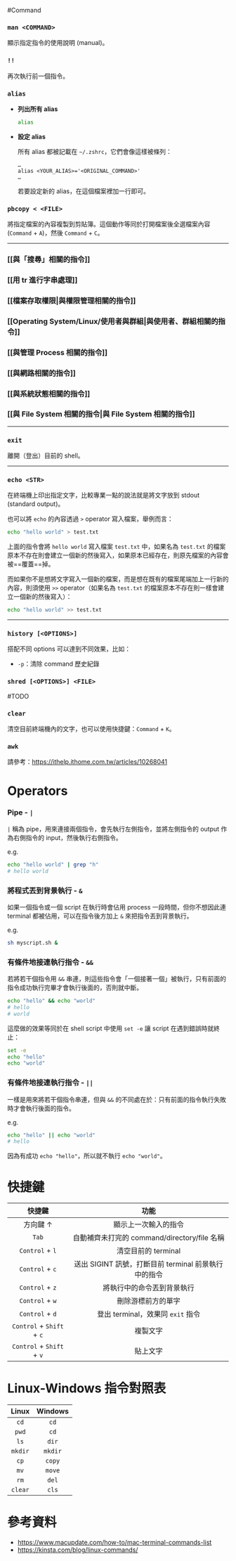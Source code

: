 #Command 

### `man <COMMAND>`

顯示指定指令的使用說明 (manual)。

### `!!`

再次執行前一個指令。

### `alias`

- **列出所有 alias**

    ```bash
    alias
    ```

- **設定 alias**

    所有 alias 都被記載在 `~/.zshrc`，它們會像這樣被條列：

    ```plaintext
    …
    alias <YOUR_ALIAS>='<ORIGINAL_COMMAND>'
    …
    ```

    若要設定新的 alias，在這個檔案裡加一行即可。

### `pbcopy < <FILE>`

將指定檔案的內容複製到剪貼簿。這個動作等同於打開檔案後全選檔案內容 (`Command` + `A`)，然後 `Command` + `C`。

---

### [[與「搜尋」相關的指令]]

### [[用 tr 進行字串處理]]

### [[檔案存取權限|與權限管理相關的指令]]

### [[Operating System/Linux/使用者與群組|與使用者、群組相關的指令]]

### [[與管理 Process 相關的指令]]

### [[與網路相關的指令]]

### [[與系統狀態相關的指令]]

### [[與 File System 相關的指令|與 File System 相關的指令]]

---

### `exit`

離開（登出）目前的 shell。

---

### `echo <STR>`

在終端機上印出指定文字，比較專業一點的說法就是將文字放到 stdout (standard output)。

也可以將 `echo` 的內容透過 `>` operator 寫入檔案，舉例而言：

```bash
echo "hello world" > test.txt
```

上面的指令會將 `hello world` 寫入檔案 `test.txt` 中，如果名為 `test.txt` 的檔案原本不存在則會建立一個新的然後寫入，如果原本已經存在，則原先檔案的內容會被==覆蓋==掉。

而如果你不是想將文字寫入一個新的檔案，而是想在既有的檔案尾端加上一行新的內容，則須使用 `>>` operator（如果名為 `test.txt` 的檔案原本不存在則一樣會建立一個新的然後寫入）：

```bash
echo "hello world" >> test.txt
```

---

### `history [<OPTIONS>]`

搭配不同 options 可以達到不同效果，比如：

- `-p`：清除 command 歷史紀錄

### `shred [<OPTIONS>] <FILE>`

#TODO 

### `clear`

清空目前終端機內的文字，也可以使用快捷鍵：`Command` + `K`。

### `awk`

請參考：<https://ithelp.ithome.com.tw/articles/10268041>

# Operators

### Pipe - `|`

`|` 稱為 pipe，用來連接兩個指令，會先執行左側指令，並將左側指令的 output 作為右側指令的 input，然後執行右側指令。

e.g.

```bash
echo "hello world" | grep "h"
# hello world
```

### 將程式丟到背景執行 - `&`

如果一個指令或一個 script 在執行時會佔用 process 一段時間，但你不想因此連 terminal 都被佔用，可以在指令後方加上 `&` 來把指令丟到背景執行。

e.g.

```bash
sh myscript.sh &
```

### 有條件地接連執行指令 - `&&`

若將若干個指令用 `&&` 串連，則這些指令會「一個接著一個」被執行，只有前面的指令成功執行完畢才會執行後面的，否則就中斷。

```bash
echo "hello" && echo "world"
# hello
# world
```

這麼做的效果等同於在 shell script 中使用 `set -e` 讓 script 在遇到錯誤時就終止：

```bash
set -e
echo "hello"
echo "world"
```

### 有條件地接連執行指令 - `||`

一樣是用來將若干個指令串連，但與 `&&` 的不同處在於：只有前面的指令執行失敗時才會執行後面的指令。

e.g.

```bash
echo "hello" || echo "world"
# hello
```

因為有成功 `echo "hello"`，所以就不執行 `echo "world"`。

# 快捷鍵

|快捷鍵|功能|
|:-:|:-:|
|方向鍵 $\uparrow$|顯示上一次輸入的指令|
|`Tab`|自動補齊未打完的 command/directory/file 名稱|
|`Control` + `l`|清空目前的 terminal|
|`Control` + `c`|送出 SIGINT 訊號，打斷目前 terminal 前景執行中的指令|
|`Control` + `z`|將執行中的命令丟到背景執行|
|`Control` + `w`|刪除游標前方的單字|
|`Control` + `d`|登出 terminal，效果同 `exit` 指令|
|`Control` + `Shift` + `c`|複製文字|
|`Control` + `Shift` + `v`|貼上文字|

# Linux-Windows 指令對照表

|Linux|Windows|
|:-:|:-:|
|`cd`|`cd`|
|`pwd`|`cd`|
|`ls`|`dir`|
|`mkdir`|`mkdir`|
|`cp`|`copy`|
|`mv`|`move`|
|`rm`|`del`|
|`clear`|`cls`|

# 參考資料

- <https://www.macupdate.com/how-to/mac-terminal-commands-list>
- <https://kinsta.com/blog/linux-commands/>
